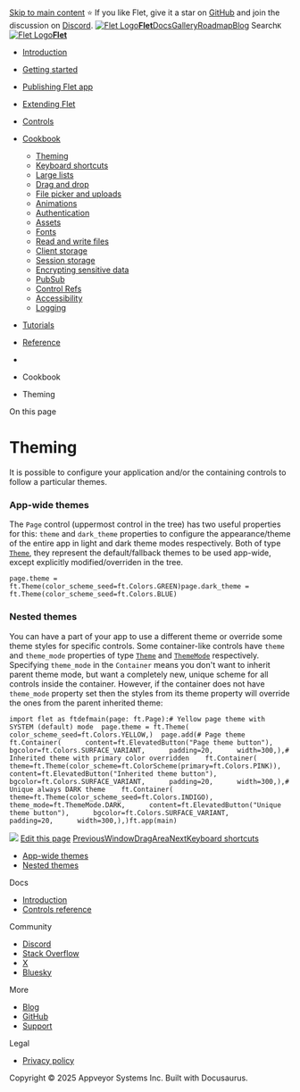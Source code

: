 [Skip to main content](https://flet.dev/docs/cookbook/theming/#__docusaurus_skipToContent_fallback)
⭐️ If you like Flet, give it a star on [GitHub](https://github.com/flet-dev/flet) and join the discussion on [Discord](https://discord.gg/dzWXP8SHG8).
[![Flet Logo](https://flet.dev/img/logo.svg)**Flet**](https://flet.dev/)[Docs](https://flet.dev/docs/)[Gallery](https://flet.dev/gallery)[Roadmap](https://flet.dev/roadmap)[Blog](https://flet.dev/blog)
[](https://github.com/flet-dev/flet)
Search`K`
[![Flet Logo](https://flet.dev/img/logo.svg)**Flet**](https://flet.dev/)
  * [Introduction](https://flet.dev/docs/)
  * [Getting started](https://flet.dev/docs/getting-started/)
  * [Publishing Flet app](https://flet.dev/docs/publish)
  * [Extending Flet](https://flet.dev/docs/cookbook/theming/)
  * [Controls](https://flet.dev/docs/controls)
  * [Cookbook](https://flet.dev/docs/cookbook/theming/)
    * [Theming](https://flet.dev/docs/cookbook/theming)
    * [Keyboard shortcuts](https://flet.dev/docs/cookbook/keyboard-shortcuts)
    * [Large lists](https://flet.dev/docs/cookbook/large-lists)
    * [Drag and drop](https://flet.dev/docs/cookbook/drag-and-drop)
    * [File picker and uploads](https://flet.dev/docs/cookbook/file-picker-and-uploads)
    * [Animations](https://flet.dev/docs/cookbook/animations)
    * [Authentication](https://flet.dev/docs/cookbook/authentication)
    * [Assets](https://flet.dev/docs/cookbook/assets)
    * [Fonts](https://flet.dev/docs/cookbook/fonts)
    * [Read and write files](https://flet.dev/docs/cookbook/read-and-write-files)
    * [Client storage](https://flet.dev/docs/cookbook/client-storage)
    * [Session storage](https://flet.dev/docs/cookbook/session-storage)
    * [Encrypting sensitive data](https://flet.dev/docs/cookbook/encrypting-sensitive-data)
    * [PubSub](https://flet.dev/docs/cookbook/pub-sub)
    * [Control Refs](https://flet.dev/docs/cookbook/control-refs)
    * [Accessibility](https://flet.dev/docs/cookbook/accessibility)
    * [Logging](https://flet.dev/docs/cookbook/logging)
  * [Tutorials](https://flet.dev/docs/tutorials)
  * [Reference](https://flet.dev/docs/reference)


  * [](https://flet.dev/)
  * Cookbook
  * Theming


On this page
# Theming
It is possible to configure your application and/or the containing controls to follow a particular themes.
### App-wide themes[​](https://flet.dev/docs/cookbook/theming/#app-wide-themes "Direct link to App-wide themes")
The `Page` control (uppermost control in the tree) has two useful properties for this: `theme` and `dark_theme` properties to configure the appearance/theme of the entire app in light and dark theme modes respectively.
Both of type [`Theme`](https://flet.dev/docs/reference/types/theme), they represent the default/fallback themes to be used app-wide, except explicitly modified/overriden in the tree.
```
page.theme = ft.Theme(color_scheme_seed=ft.Colors.GREEN)page.dark_theme = ft.Theme(color_scheme_seed=ft.Colors.BLUE)
```

### Nested themes[​](https://flet.dev/docs/cookbook/theming/#nested-themes "Direct link to Nested themes")
You can have a part of your app to use a different theme or override some theme styles for specific controls.
Some container-like controls have `theme` and `theme_mode` properties of type [`Theme`](https://flet.dev/docs/reference/types/theme) and [`ThemeMode`](https://flet.dev/docs/reference/types/thememode) respectively.
Specifying `theme_mode` in the `Container` means you don't want to inherit parent theme mode, but want a completely new, unique scheme for all controls inside the container. However, if the container does not have `theme_mode` property set then the styles from its theme property will override the ones from the parent inherited theme:
```
import flet as ftdefmain(page: ft.Page):# Yellow page theme with SYSTEM (default) mode  page.theme = ft.Theme(    color_scheme_seed=ft.Colors.YELLOW,)  page.add(# Page theme    ft.Container(      content=ft.ElevatedButton("Page theme button"),      bgcolor=ft.Colors.SURFACE_VARIANT,      padding=20,      width=300,),# Inherited theme with primary color overridden    ft.Container(      theme=ft.Theme(color_scheme=ft.ColorScheme(primary=ft.Colors.PINK)),      content=ft.ElevatedButton("Inherited theme button"),      bgcolor=ft.Colors.SURFACE_VARIANT,      padding=20,      width=300,),# Unique always DARK theme    ft.Container(      theme=ft.Theme(color_scheme_seed=ft.Colors.INDIGO),      theme_mode=ft.ThemeMode.DARK,      content=ft.ElevatedButton("Unique theme button"),      bgcolor=ft.Colors.SURFACE_VARIANT,      padding=20,      width=300,),)ft.app(main)
```

![](https://flet.dev/img/blog/theme-scrolling/nested-themes.png)
[Edit this page](https://github.com/flet-dev/website/edit/main/docs/cookbook/theming.md)
[PreviousWindowDragArea](https://flet.dev/docs/controls/windowdragarea)[NextKeyboard shortcuts](https://flet.dev/docs/cookbook/keyboard-shortcuts)
  * [App-wide themes](https://flet.dev/docs/cookbook/theming/#app-wide-themes)
  * [Nested themes](https://flet.dev/docs/cookbook/theming/#nested-themes)


Docs
  * [Introduction](https://flet.dev/docs)
  * [Controls reference](https://flet.dev/docs/controls)


Community
  * [Discord](https://discord.gg/dzWXP8SHG8)
  * [Stack Overflow](https://stackoverflow.com/questions/tagged/flet)
  * [X](https://x.com/fletdev)
  * [Bluesky](https://bsky.app/profile/fletdev.bsky.social)


More
  * [Blog](https://flet.dev/blog)
  * [GitHub](https://github.com/flet-dev/flet)
  * [Support](https://flet.dev/support)


Legal
  * [Privacy policy](https://flet.dev/privacy-policy)


Copyright © 2025 Appveyor Systems Inc. Built with Docusaurus.
